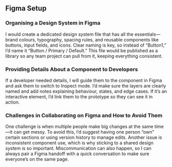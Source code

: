 ## Figma Setup
### Organising a Design System in Figma
I would create a dedicated design system file that has all the essentials—brand colours, typography, spacing rules, and reusable components like buttons, input fields, and icons. Clear naming is key, so instead of “Button1,” I’d name it “Button / Primary / Default.” This file would be published as a library so any team project can pull from it, keeping everything consistent.

### Providing Details About a Component to Developers
If a developer needed details, I will guide them to the component in Figma and ask them to switch to Inspect mode. I’d make sure the layers are clearly named and add notes explaining behaviour, states, and edge cases. If it’s an interactive element, I’d link them to the prototype so they can see it in action.


### Challenges in Collaborating on Figma and How to Avoid Them
One challenge is when multiple people make big changes at the same time—it can get messy. To avoid this, I’d suggest having one person “own” certain sections or using version history to manage edits. Another issue is inconsistent component use, which is why sticking to a shared design system is so important. Miscommunication can also happen, so I can always pair a Figma handoff with a quick conversation to make sure everyone’s on the same page.
